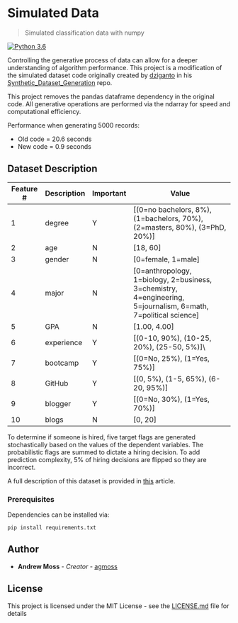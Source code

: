 # Simulated Data
>Simulated classification data with numpy

[![Python 3.6](https://img.shields.io/badge/python-3.6-blue.svg)](https://www.python.org/downloads/release/python-360/)

Controlling the generative process of data can allow for a deeper understanding of algorithm performance. This project is a modification of the simulated dataset code originally created by [dziganto](https://github.com/dziganto) in his [Synthetic_Dataset_Generation](https://github.com/dziganto/Synthetic_Dataset_Generation) repo. 

This project removes the pandas dataframe dependency in the original code. All generative operations are performed via the ndarray for speed and computational efficiency.

Performance when generating 5000 records:

* Old code =  20.6 seconds
* New code =  0.9 seconds

## Dataset Description
Feature # | Description | Important | Value
--- | --- | --- | ---
1|degree|Y|[(0=no bachelors, 8%), (1=bachelors, 70%), (2=masters, 80%), (3=PhD, 20%)]
2|age|N|[18, 60]
3|gender|N|[0=female, 1=male]
4|major|N|[0=anthropology, 1=biology, 2=business, 3=chemistry, 4=engineering, 5=journalism, 6=math, 7=political science]
5|GPA|N|[1.00, 4.00]
6|experience|Y|[(0-10, 90%), (10-25, 20%), (25-50, 5%)]\
7|bootcamp|Y|[(0=No, 25%), (1=Yes, 75%)]
8|GitHub|Y|[(0, 5%), (1-5, 65%), (6-20, 95%)]
9|blogger|Y|[(0=No, 30%), (1=Yes, 70%)]
10|blogs|N|[0, 20]

To determine if someone is hired, five target flags are generated stochastically based on the values of the dependent variables. The probabilistic flags are summed to dictate a hiring decision. To add prediction complexity, 5% of hiring decisions are flipped so they are incorrect.

A full description of this dataset is provided in [this](https://dziganto.github.io/data%20science/eda/machine%20learning/python/simulated%20data/Simulated-Datasets-for-Faster-ML-Understanding/) article.

### Prerequisites

Dependencies can be installed via:

```
pip install requirements.txt
```
## Author

* **Andrew Moss** - *Creator* - [agmoss](https://github.com/agmoss)

## License

This project is licensed under the MIT License - see the [LICENSE.md](LICENSE.md) file for details

